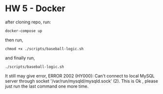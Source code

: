 # HW 5 - Docker

after cloning repo, run:

```
docker-compose up
```

then run,


```
chmod +x ./scripts/baseball-logic.sh
```

and finally run, 


```
./scripts/baseball-logic.sh
```
It still may give error,  ERROR 2002 (HY000): Can't connect to local MySQL server through socket '/var/run/mysqld/mysqld.sock' (2). This is Ok , please just run the last command one more time. 


